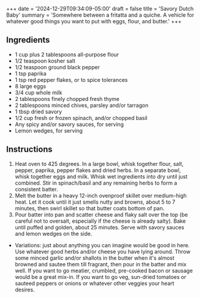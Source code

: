 +++
date = '2024-12-29T09:34:09-05:00'
draft = false
title = 'Savory Dutch Baby'
summary = 'Somewhere between a fritatta and a quiche. A vehicle for whatever good things you want to put with eggs, flour, and butter.'
+++

## Ingredients

- 1 cup plus 2 tablespoons all-purpose flour
- 1/2 teaspoon kosher salt
- 1/2 teaspoon ground black pepper
- 1 tsp paprika
- 1 tsp red pepper flakes, or to spice tolerances
- 8 large eggs
- 3/4 cup whole milk
- 2 tablespoons finely chopped fresh thyme
- 2 tablespoons minced chives, parsley and/or tarragon
- 1 tbsp dried savory
- 1/2 cup fresh or frozen spinach, and/or chopped basil
- Any spicy and/or savory sauces, for serving
- Lemon wedges, for serving

## Instructions

1. Heat oven to 425 degrees. In a large bowl, whisk together flour, salt, pepper, paprika, pepper flakes and dried herbs. In a separate bowl, whisk together eggs and milk. Whisk wet ingredients into dry until just combined. Stir in spinach/basil and any remaining herbs to form a consistent batter.
2. Melt the butter in a heavy 12-inch ovenproof skillet over medium-high heat. Let it cook until it just smells nutty and browns, about 5 to 7 minutes, then swirl skillet so that butter coats bottom of pan.
3. Pour batter into pan and scatter cheese and flaky salt over the top (be careful not to oversalt, especially if the cheese is already salty). Bake until puffed and golden, about 25 minutes. Serve with savory sauces and lemon wedges on the side.

* Variations: just about anything you can imagine would be good in here. Use whatever good herbs and/or cheese you have lying around. Throw some minced garlic and/or shallots in the butter when it's almost browned and sautee them till fragrant, then pour in the batter and mix well. If you want to go meatier, crumbled, pre-cooked bacon or sausage would be a great mix-in. If you want to go veg, sun-dried tomatoes or sauteed peppers or onions or whatever other veggies your heart desires.